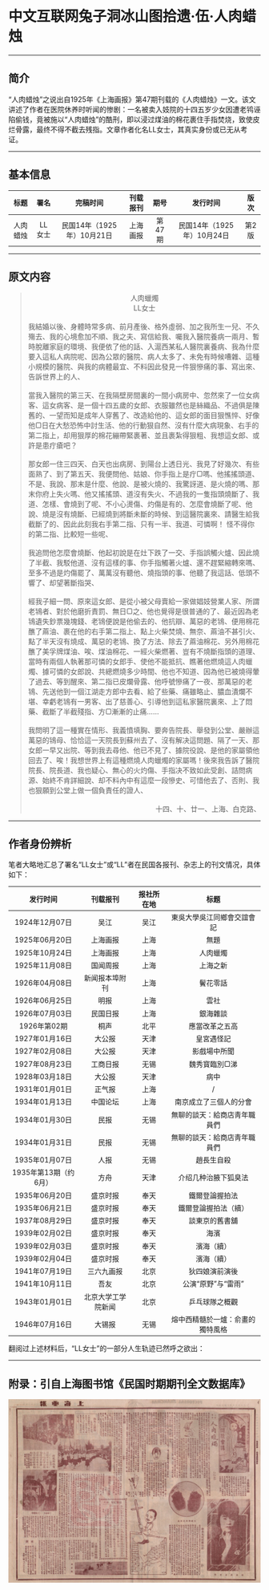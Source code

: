 # 中文互联网兔子洞冰山图拾遗·伍·人肉蜡烛

---

## 简介

“人肉蜡烛”之说出自1925年《上海画报》第47期刊载的《人肉蜡烛》一文。该文讲述了作者在医院休养时听闻的惨剧：一名被卖入妓院的十四五岁少女因遭老鸨诬陷偷钱，竟被施以“人肉蜡烛”的酷刑，即以浸过煤油的棉花裹住手指焚烧，致使皮烂骨露，最终不得不截去残指。文章作者化名LL女士，其真实身份或已无从考证。

---

## 基本信息

|  标题  |  署名  |        完稿时间        | 刊载报刊 |  期号  |        发行时间        | 版次  |
|:----:|:----:|:------------------:|:----:|:----:|:------------------:|:---:|
| 人肉蜡烛 | LL女士 | 民国14年（1925年）10月21日 | 上海画报 | 第47期 | 民国14年（1925年）10月24日 | 第2版 |

---

## 原文内容
 
> <div align="center">人肉蠟燭</div>
> 
> <div align="center">LL女士</div>
> <br>
> <div align="left">我結婚以後、身體時常多病、前月產後、格外虛弱、加之我所生一兒、不久殤去、我的心境愈加不順、我之夫、寫信給我、囑我入醫院養病一兩月、暫時脫離家庭的環境、我便依了他的話、入滬西某私人醫院裏養病、我為什麼要入這私人病院呢、因為公眾的醫院、病人太多了、未免有時候嘈雜、這種小規模的醫院、與我的病體最宜、不料因此發見一件狠慘痛的事、寫出來、告訴世界上的人、</div>
> <br>
> <div align="left">當我入醫院的第三天、在我隔壁房間裏的一間小病房中、忽然來了一位女病客、這女病客、是一個十四五歲的女郎、衣服雖然也是絲織品、不過俱是陳舊的、一望而知是成年人穿舊了、改造給他的、這女郎的面目狠憔悴、好像他▢日在大愁恐怖中討生活、他的行動狠自然、沒有什麼大病現象、右手的第二指上，却用狠厚的棉花繃帶緊裹著、並且裹紮得狠粗、我想這女郎、或許是患疔瘡吧？</div>
> <br>
> <div align="left">那女郎一住三四天、白天也出病房、到陽台上透日光、我見了好幾次、有些面熟了、到了第五天、我便問他、姑娘、你手指上是疔▢嗎、他搖搖頭道、不是、我說、那末是什麼、他說、是被火燒的、我驚訝道、是火燒的嗎、那末你府上失火嗎、他又搖搖頭、道沒有失火、不過我的一隻指頭燒斷了、我道、怎樣、會燒到了呢、不小心燙傷、灼傷是有的、怎麼會燒斷了呢、他說、燒是沒有燒斷、已經燒到將斷未斷的時候、到這醫院裏來、請醫生給我截斷了的、因此此刻我右手第二指、只有一半、我道、可憐啊！ 怪不得你的第二指、比較短一些呢、</div>
> <br>
> <div align="left">我追問他怎麼會燒斷、他起初說是在灶下跌了一交、手指誤觸火爐、因此燒了半截、我駁他道、沒有這樣的事、你手指觸著火爐、還不趕緊縮轉來嗎、至多不過是灼傷罷了、萬萬沒有聽他、燒指頭的事、他聽了我這話、低頭不響了、却望著斷指哭、</div>
> <br>
> <div align="left">經我子細一問、原來這女郎、是從小被父母賣給一家做娼妓營業人家、所謂老鴇者、對於他磨折責罰、無日▢之、他也覺得是很普通的了、最近因為老鴇遺失鈔票幾塊錢、老鴇便說是他偷去的、他抗辯、萬惡的老鴇、便用棉花醮了蔴油、裹在他的右手第二指上、點上火柴焚燒、無奈、蔴油不甚引火、點了半天沒有燒成、萬惡的老鴇、換了方法、除去了蔴油棉花、另外用棉花醮了美孚牌煤油、唉、煤油棉花、一經火柴燃著、豈有不燒斷指頭的道理、當時有兩個人執著那可憐的女郎手、使他不能抵抗、瞧著他燃燒這人肉蠟燭、據可憐的女郎說、共總燃燒多少時間、他也不知道、因為他已被燒得暈了過去、等到醒來、第二指已皮爛骨露、他呼號慘痛了一夜、那萬惡的老鴇、先送他到一個江湖走方郎中去看、給了些藥、痛雖略止、膿血潰爛不堪、幸虧老鴇有一男客、出了慈善心、引導他到這私家醫院裏來、上了悶藥、截斷了半截殘指、方▢漸漸的止痛……</div>
> <br>
> <div align="left">我問明了這一種實在情形、我義憤填胸、要奔告院長、舉發到公堂、嚴辦這萬惡的鴇母、恰恰這一天院長到蘇州去了、沒有解决這問題、隔了一天、那女郎一早又出院、等到我去尋他、他已不見了、據院役說、是他的家屬領他回去了、唉！我想世界上有這種燃燒人肉蠟燭的家屬嗎！後來我告訴了醫院院長、院長道、我也疑心、無心的火灼傷、手指决不致如此受創、詰問病源、始終不肯詳細說、却不料內中有這麼一段慘史、可惜他去了、否則、我也狠願到公堂上做一個負責任的證人、</div>
> <br>
> <div align="right">十四、十、廿一、上海、白克路、</div>

---

## 作者身份辨析

笔者大略地汇总了署名“LL女士”或“LL”者在民国各报刊、杂志上的刊文情况，具体如下：

|      发行时间      |   刊载报刊    | 报社所在地 |        标题        |
|:--------------:|:---------:|:-----:|:----------------:|
|  1924年12月07日   |    吴江     |  吴江   |  東吳大學吳江同鄉會交誼會記   |
|  1925年06月20日   |   上海画报    |  上海   |       	無題        |
|  1925年10月24日   |   上海画报    |  上海   |       人肉蠟燭       |
|  1925年11月08日   |   国闻周报    |  上海   |       上海之新       |
|  1926年04月08日   | 	新闻报本埠附刊  |  上海   |      	鬢花零話       |
|  1926年06月25日   |    明报     |  上海   |        雲社        |
|  1926年07月03日   |   民国日报    |  上海   |      	銀海雜談       |
|   1926年第02期    |    桐声     |  北平   |     應當改革之五高      |
|  1927年01月16日   |    大公报    |  天津   |      	皇宮遇怪記      |
|  1927年02月08日   |    大公报    |  天津   |     	影戲場中所聞      |
|  1927年08月23日   |   工商日报    |  无锡   |     	魏秀寳臨別▢涕     |
|  1928年03月18日   |    大公报    |  天津   |        病中        |
|  1931年01月01日   |    正气报    |  上海   |        /         |
|  1934年01月13日   |   中国论坛    |  上海   |   南京成立了三個人的分會    |
|  1934年01月30日   |    民报     |  无锡   |  無聊的談天：給商店靑年職員們  |
|  1934年01月31日   |    民报     |  无锡   |  無聊的談天：給商店靑年職員們  |
|  1935年01月07日   |    人报     |  无锡   |      趙長生自殺       |
| 1935年第13期（约6月） |    方舟     |  天津   |    介绍几种治腋下狐臭法    |
|  1935年06月20日   |   盛京时报    |  奉天   |     鐵爾登論握拍法      |
|  1935年06月21日   |   盛京时报    |  奉天   |   	鐵爾登論握拍法（續）    |
|  1937年08月29日   |   盛京时报    |  奉天   |     談東京的舊書舖      |
|  1939年02月02日   |   盛京时报    |  奉天   |        海濱        |
|  1939年02月03日   |   盛京时报    |  奉天   |      濱海（續）       |
|  1939年02月04日   |   盛京时报    |  奉天   |      濱海（續）       |
|  1941年07月19日   |   三六九画报   |  北京   |     狄四娘演前演後      |
|  1941年10月11日   |    吾友     |  北京   |   公演“原野”与“雷雨”    |
|  1943年01月01日   | 北京大学工学院新闻 |  北京   |     乒乓球隊之概觀      |
|  1946年07月16日   |    大锡报    |  无锡   | 熔中西精髓於一爐：俞畫的獨特風格 |

翻阅过上述材料后，“LL女士”的一部分人生轨迹已然呼之欲出：

---

## 附录：引自上海图书馆《民国时期期刊全文数据库》

![上海画报-第四十七期-中华民国十四年十月廿四日-第二版](resources/a47eab1f2e1e6322d7c0652471330d5931047f5eee75d91c33be9a6d76855774.jpg)
